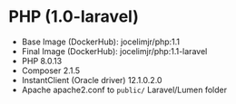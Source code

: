# PHP (1.0-laravel)

- Base Image (DockerHub): jocelimjr/php:1.1
- Final Image (DockerHub): jocelimjr/php:1.1-laravel
- PHP 8.0.13
- Composer 2.1.5
- InstantClient (Oracle driver) 12.1.0.2.0
- Apache apache2.conf to `public/` Laravel/Lumen folder
